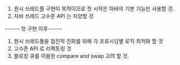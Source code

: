 1. 원시 쓰레드플 구현이 목적이므로 첫 시작은 자바의 기본 기능만 사용할 것.
2. 자바 쓰레드 고수준 API 는 지양할 것

------ 첫 구현 이후------
1. 원시 쓰레드풀을 점진적 진화를 위해 각 프로시딩별 로직 최적화 할 것
2. 고수준 API 로 리펙토링 것
3. 블로킹 큐를 이용한 compare and swap 고려 할 것.